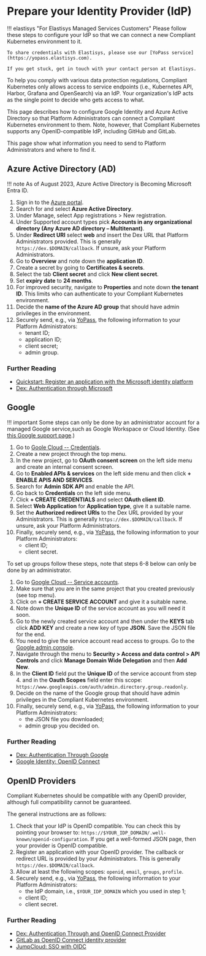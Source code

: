 # Prepare your Identity Provider (IdP)

!!! elastisys "For Elastisys Managed Services Customers"
    Please follow these steps to configure your IdP so that we can connect a new Compliant Kubernetes environment to it.

    To share credentials with Elastisys, please use our [YoPass service](https://yopass.elastisys.com).

    If you get stuck, get in touch with your contact person at Elastisys.

To help you comply with various data protection regulations, Compliant Kubernetes only allows access to service endpoints (i.e., Kubernetes API, Harbor, Grafana and OpenSearch) via an IdP.
Your organization's IdP acts as the single point to decide who gets access to what.

This page describes how to configure Google Identity and Azure Active Directory so that Platform Administrators can connect a Compliant Kubernetes environment to them.
Note, however, that Compliant Kubernetes supports any OpenID-compatible IdP, including GitHub and GitLab.

This page show what information you need to send to Platform Administrators and where to find it.

## Azure Active Directory (AD)

!!! note
    As of August 2023, Azure Active Directory is Becoming Microsoft Entra ID.

1. Sign in to the [Azure portal](https://learn.microsoft.com/en-us/azure/active-directory/develop/quickstart-register-app).
2. Search for and select **Azure Active Directory**.
3. Under Manage, select App registrations > New registration.
4. Under Supported account types pick **Accounts in any organizational directory (Any Azure AD directory – Multitenant)**.
5. Under **Redirect URI** select **web** and insert the Dex URL that Platform Administrators provided. This is generally `https://dex.$DOMAIN/callback`.
If unsure, ask your Platform Administrators.
5. Go to **Overview** and note down the **application ID**.
6. Create a secret by going to **Certificates & secrets**.
7. Select the tab **Client secret** and click **New client secret**.
8. Set **expiry date** to **24 months**.
9. For improved security, navigate to **Properties** and note down **the tenant ID**. This limits who can authenticate to your Compliant Kubernetes environment.
10. Decide the **name of the Azure AD group** that should have admin privileges in the environment.
11. Securely send, e.g., via [YoPass](https://yopass.elastisys.com), the following information to your Platform Administrators:
    - tenant ID;
    - application ID;
    - client secret;
    - admin group.

### Further Reading

- [Quickstart: Register an application with the Microsoft identity platform](https://learn.microsoft.com/en-us/azure/active-directory/develop/quickstart-register-app)
- [Dex: Authentication through Microsoft](https://dexidp.io/docs/connectors/microsoft/)

## Google

!!! important
    Some steps can only be done by an administrator account for a managed Google service,such as Google Workspace or Cloud Identity. (See [this Google support page](https://support.google.com/a/answer/6375836?hl=en-GB).)

1. Go to [Goole Cloud -- Credentials](https://console.cloud.google.com/apis/credentials).
2. Create a new project through the top menu.
3. In the new project, go to **OAuth consent screen** on the left side menu and create an internal consent screen.
4. Go to **Enabled APIs & services** on the left side menu and then click **+ ENABLE APIS AND SERVICES**.
5. Search for **Admin SDK API** and enable the API.
6. Go back to **Credentials** on the left side menu.
7. Click **+ CREATE CREDENTIALS** and select **OAuth client ID**.
8. Select **Web Application** for **Application type**, give it a suitable name.
9. Set the **Authorized redirect URIs** to the Dex URL provided by your Administrators.
This is generally `https://dex.$DOMAIN/callback`.
If unsure, ask your Platform Administrators.
11. Finally, securely send, e.g., via [YoPass](https://yopass.elastisys.com), the following information to your Platform Administrators:
    - client ID;
    - client secret.

To set up groups follow these steps, note that steps 6-8 below can only be done by an administrator.

1. Go to [Google Cloud -- Service accounts](https://console.cloud.google.com/iam-admin/serviceaccounts?orgonly=true).
2. Make sure that you are in the same project that you created previously (see top menu).
3. Click on **+ CREATE SERVICE ACCOUNT** and give it a suitable name.
4. Note down the **Unique ID** of the service account as you will need it soon.
5. Go to the newly created service account and then under the **KEYS** tab click **ADD KEY** and create a new key of type **JSON**. Save the JSON file for the end.
6. You need to give the service account read access to groups. Go to the [Google admin console](https://admin.google.com).
7. Navigate through the menu to **Security > Access and data control > API Controls** and click **Manage Domain Wide Delegation** and then **Add New**.
8. In the **Client ID** field put the **Unique ID** of the service account from step 4. and in the **Oauth Scopes** field enter this scope: `https://www.googleapis.com/auth/admin.directory.group.readonly`.
9. Decide on the name of the Google group that should have admin privileges in the Compliant Kubernetes environment.
10. Finally, securely send, e.g., via [YoPass](https://yopass.elastisys.com), the following information to your Platform Administrators:
    - the JSON file you downloaded;
    - admin group you decided on.

### Further Reading

- [Dex: Authentication Through Google](https://dexidp.io/docs/connectors/google/)
- [Google Identity: OpenID Connect](https://developers.google.com/identity/openid-connect/openid-connect)

## OpenID Providers

Compliant Kubernetes should be compatible with any OpenID provider, although full compatibility cannot be guaranteed.

The general instructions are as follows:

1. Check that your IdP is OpenID compatible. You can check this by pointing your browser to: `https://$YOUR_IDP_DOMAIN/.well-known/openid-configuration`. If you get a well-formed JSON page, then your provider is OpenID compatible.
2. Register an application with your OpenID provider. The callback or redirect URL is provided by your Administrators.
This is generally `https://dex.$DOMAIN/callback`.
3. Allow at least the following scopes: `openid`, `email`, `groups`, `profile`.
4. Securely send, e.g., via [YoPass](https://yopass.elastisys.com), the following information to your Platform Administrators:
    - the IdP domain, i.e., `$YOUR_IDP_DOMAIN` which you used in step 1;
    - client ID;
    - client secret.

### Further Reading

- [Dex: Authentication Through and OpenID Connect Provider](https://dexidp.io/docs/connectors/oidc/)
- [GitLab as OpenID Connect identity provider](https://docs.gitlab.com/ee/integration/openid_connect_provider.html)
- [JumpCloud: SSO with OIDC](https://jumpcloud.com/support/sso-with-oidc)

